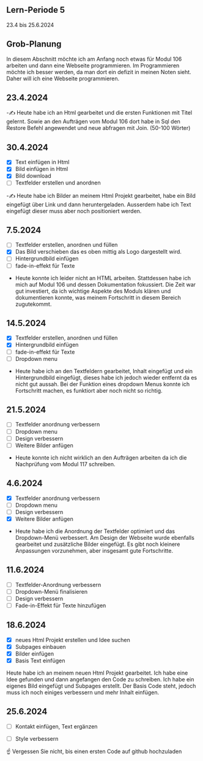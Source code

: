 ## Lern-Periode 5
23.4 bis 25.6.2024

## Grob-Planung
In diesem Abschnitt möchte ich am Anfang noch etwas für Modul 106 arbeiten und dann eine Webseite programmieren. Im Programmieren möchte ich besser werden, da man dort ein defizit in meinen Noten sieht. Daher will ich eine Webseite programmieren.

## 23.4.2024
-✍️ Heute habe ich an Html gearbeitet und die ersten Funktionen mit Titel gelernt. Sowie an den Aufträgen vom Modul 106 dort habe in Sql den Restore Befehl angewendet und neue abfragen mit Join. (50-100 Wörter)

## 30.4.2024
- [x] Text einfügen in Html
- [x] Bild einfügen in Html
- [x] Bild download 
- [ ] Textfelder erstellen und anordnen
      
-✍️ Heute habe ich Bilder an meinem Html Projekt gearbeitet, habe ein Bild eingefügt über Link und dann heruntergeladen. Ausserdem habe ich Text eingefügt dieser muss aber noch positioniert werden.

## 7.5.2024
- [ ] Textfelder erstellen, anordnen und füllen
- [x] Das Bild verschieben das es oben mittig als Logo dargestellt wird.
- [ ] Hintergrundbild einfügen
- [ ]  fade-in-effekt für Texte

- Heute konnte ich leider nicht an HTML arbeiten. Stattdessen habe ich mich auf Modul 106 und dessen Dokumentation fokussiert. Die Zeit war gut investiert, da ich wichtige Aspekte des Moduls klären und dokumentieren konnte, was meinem Fortschritt in diesem Bereich zugutekommt.

## 14.5.2024
- [x] Textfelder erstellen, anordnen und füllen
- [x] Hintergrundbild einfügen
- [ ] fade-in-effekt für Texte
- [ ] Dropdown menu

- Heute habe ich an den Textfeldern gearbeitet, Inhalt eingefügt und ein Hintergrundbild eingefügt, dieses habe ich jedoch wieder entfernt da es nicht gut aussah. Bei der Funktion eines dropdown Menus konnte ich Fortschritt machen, es funktiort aber noch nicht so richtig.

## 21.5.2024
- [ ] Textfelder anordnung verbessern
- [ ] Dropdown menu
- [ ] Design verbessern
- [ ] Weitere Bilder anfügen

- Heute konnte ich nicht wirklich an den Aufträgen arbeiten da ich die Nachprüfung vom Modul 117 schreiben.

## 4.6.2024
- [x] Textfelder anordnung verbessern
- [ ] Dropdown menu
- [ ] Design verbessern
- [x] Weitere Bilder anfügen

- Heute habe ich die Anordnung der Textfelder optimiert und das Dropdown-Menü verbessert. Am Design der Webseite wurde ebenfalls gearbeitet und zusätzliche Bilder eingefügt. Es gibt noch kleinere Anpassungen vorzunehmen, aber insgesamt gute Fortschritte.

## 11.6.2024
- [ ] Textfelder-Anordnung verbessern
- [ ] Dropdown-Menü finalisieren
- [ ] Design verbessern
- [ ] Fade-in-Effekt für Texte hinzufügen

## 18.6.2024
- [x] neues Html Projekt erstellen und Idee suchen
- [x] Subpages einbauen
- [x] Bilder einfügen
- [x] Basis Text einfügen

Heute habe ich an meinem neuen Html Projekt gearbeitet. Ich habe eine Idee gefunden und dann angefangen den Code zu schreiben. Ich habe ein eigenes Bild eingefügt und Subpages erstellt. Der Basis Code steht, jedoch muss ich noch einiges verbessern und mehr Inhalt einfügen.

## 25.6.2024
- [ ] Kontakt einfügen, Text ergänzen
- [ ] Style verbessern


☝️ Vergessen Sie nicht, bis einen ersten Code auf github hochzuladen
